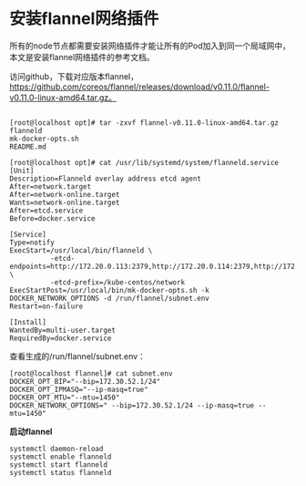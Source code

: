 # 安装flannel网络插件

所有的node节点都需要安装网络插件才能让所有的Pod加入到同一个局域网中，本文是安装flannel网络插件的参考文档。

访问github，下载对应版本flannel，https://github.com/coreos/flannel/releases/download/v0.11.0/flannel-v0.11.0-linux-amd64.tar.gz。

```shell

[root@localhost opt]# tar -zxvf flannel-v0.11.0-linux-amd64.tar.gz
flanneld
mk-docker-opts.sh
README.md

[root@localhost opt]# cat /usr/lib/systemd/system/flanneld.service
[Unit]
Description=Flanneld overlay address etcd agent
After=network.target
After=network-online.target
Wants=network-online.target
After=etcd.service
Before=docker.service

[Service]
Type=notify
ExecStart=/usr/local/bin/flanneld \
          -etcd-endpoints=http://172.20.0.113:2379,http://172.20.0.114:2379,http://172.20.0.115:2379 \
          -etcd-prefix=/kube-centos/network
ExecStartPost=/usr/local/bin/mk-docker-opts.sh -k DOCKER_NETWORK_OPTIONS -d /run/flannel/subnet.env
Restart=on-failure

[Install]
WantedBy=multi-user.target
RequiredBy=docker.service
```
查看生成的/run/flannel/subnet.env：

```
[root@localhost flannel]# cat subnet.env 
DOCKER_OPT_BIP="--bip=172.30.52.1/24"
DOCKER_OPT_IPMASQ="--ip-masq=true"
DOCKER_OPT_MTU="--mtu=1450"
DOCKER_NETWORK_OPTIONS=" --bip=172.30.52.1/24 --ip-masq=true --mtu=1450"
```

**启动flannel**

```shell
systemctl daemon-reload
systemctl enable flanneld
systemctl start flanneld
systemctl status flanneld
```

